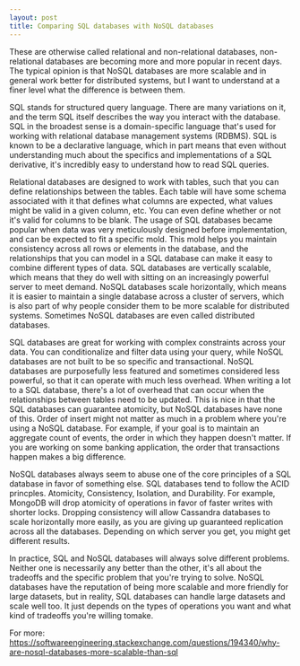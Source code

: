 ```yaml
---
layout: post
title: Comparing SQL databases with NoSQL databases
---
```


These are otherwise called relational and non-relational databases, non-relational databases are becoming more and more popular in recent days. The typical opinion is that NoSQL databases are more scalable and in general work better for distributed systems, but I want to understand at a finer level what the difference is between them.

SQL stands for structured query language. There are many variations on it, and the term SQL itself describes the way you interact with the database. SQL in the broadest sense is a domain-specific language that's used for working with relational database management systems (RDBMS). SQL is known to be a declarative language, which in part means that even without understanding much about the specifics and implementations of a SQL derivative, it's incredibly easy to understand how to read SQL queries.

Relational databases are designed to work with tables, such that you can define relationships between the tables. Each table will have some schema associated with it that defines what columns are expected, what values might be valid in a given column, etc. You can even define whether or not it's valid for columns to be blank. The usage of SQL databases became popular when data was very meticulously designed before implementation, and can be expected to fit a specific mold. This mold helps you maintain consistency across all rows or elements in the database, and the relationships that you can model in a SQL database can make it easy to combine different types of data. SQL databases are vertically scalable, which means that they do well with sitting on an increasingly powerful server to meet demand. NoSQL databases scale horizontally, which means it is easier to maintain a single database across a cluster of servers, which is also part of why people consider them to be more scalable for distributed systems. Sometimes NoSQL databases are even called distributed databases.

SQL databases are great for working with complex constraints across your data. You can conditionalize and filter data using your query, while NoSQL databases are not built to be so specific and transactional. NoSQL databases are purposefully less featured and sometimes considered less powerful, so that it can operate with much less overhead. When writing a lot to a SQL database, there's a lot of overhead that can occur when the relationships between tables need to be updated. This is nice in that the SQL databases can guarantee atomicity, but NoSQL databases have none of this. Order of insert might not matter as much in a problem where you're using a NoSQL database. For example, if your goal is to maintain an aggregate count of events, the order in which they happen doesn't matter. If you are working on some banking application, the order that transactions happen makes a big difference.

NoSQL databases always seem to abuse one of the core principles of a SQL database in favor of something else. SQL databases tend to follow the ACID princples. Atomicity, Consistency, Isolation, and Durability. For example, MongoDB will drop atomicity of operations in favor of faster writes with shorter locks. Dropping consistency will allow Cassandra databases to scale horizontally more easily, as you are giving up guaranteed replication across all the databases. Depending on which server you get, you might get different results.



In practice, SQL and NoSQL databases will always solve different problems. Neither one is necessarily any better than the other, it's all about the tradeoffs and the specific problem that you're trying to solve. NoSQL databases have the reputation of being more scalable and more friendly for large datasets, but in reality, SQL databases can handle large datasets and scale well too. It just depends on the types of operations you want and what kind of tradeoffs you're willing tomake.

For more:
https://softwareengineering.stackexchange.com/questions/194340/why-are-nosql-databases-more-scalable-than-sql
